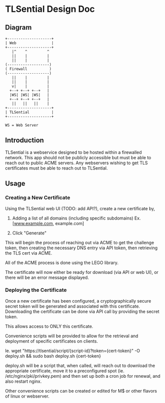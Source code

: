 # TLSential Design Doc

## Diagram

    +--------------------+
    | Web                |
    +--------------------+
       |^    ^         ^
       ||    |         |
       ||    |         |
    (-------------------)
    ( Firewall          )
    (-------------------)
       ||    |         |
       ||    |         |
       v|    |         |
      +--+ +--+ +--+   |
      |WS| |WS| |WS|   |
      +--+ +--+ +--+   |
       ||   ||   ||    |
    +--------------------+
    | TLSential          |
    +--------------------+

    WS = Web Server


## Introduction

TLSential is a webservice designed to be hosted within a firewalled network.
This app should not be publicly accessible but must be able to reach out to
public ACME servers. Any webservers wishing to get TLS certificates must be able
to reach out to TLSential.

## Usage

### Creating a New Certificate

Using the TLSential web UI (TODO: add API?), create a new certificate by,
1. Adding a list of all domains (including specific subdomains)
Ex. [www.example.com, example.com]

2. Click "Generate"

This will begin the process of reaching out via ACME to get the challenge token,
then creating the necessary DNS entry via API token, then retrieving the TLS
cert via ACME.

All of the ACME process is done using the LEGO library.

The certificate will now either be ready for download (via API or web UI), or
there will be an error message displayed.

### Deploying the Certificate

Once a new certificate has been configured, a cryptographically secure secret
token will be generated and associated with this certificate. Downloading the
certificate can be done via API call by providing the secret token.

This allows access to ONLY this certificate.

Convenience scripts will be provided to allow for the retrieval and deployment
of specific certificates on clients.

Ie. 
    wget "https://tlsential/script/{script-id}?token={cert-token}" -O deploy.sh && sudo bash deploy.sh {cert-token}

deploy.sh will be a script that, when called, will reach out to download the
appropriate certificate, move it to a preconfigured spot (ie.
/etc/nginx/pki/privkey.pem)
and then set up both a cron job for renewal, and also restart nginx.

Other convenience scripts can be created or edited for M$ or other flavors of
linux or webserver.
